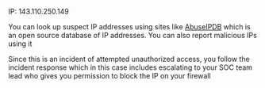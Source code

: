 IP: 143.110.250.149

You can look up suspect IP addresses using sites like [AbuseIPDB](https://AbuseIPDB.com) which is an open source database of IP addresses. You can also report malicious IPs using it

Since this is an incident of attempted unauthorized access, you follow the incident response which in this case includes escalating to your SOC team lead who gives you permission to block the IP on your firewall